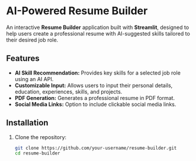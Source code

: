 # AI-Powered Resume Builder  

An interactive **Resume Builder** application built with **Streamlit**, designed to help users create a professional resume with AI-suggested skills tailored to their desired job role.  

## Features  
- **AI Skill Recommendation:** Provides key skills for a selected job role using an AI API.  
- **Customizable Input:** Allows users to input their personal details, education, experiences, skills, and projects.  
- **PDF Generation:** Generates a professional resume in PDF format.  
- **Social Media Links:** Option to include clickable social media links.  

## Installation  

1. Clone the repository:  
   ```bash
   git clone https://github.com/your-username/resume-builder.git
   cd resume-builder

